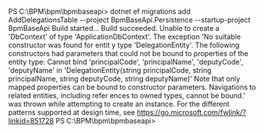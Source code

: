 PS C:\BPM\bpm\bpmbaseapi> dotnet ef migrations add AddDelegationsTable --project BpmBaseApi.Persistence --startup-project BpmBaseApi
Build started...
Build succeeded.
Unable to create a 'DbContext' of type 'ApplicationDbContext'. The exception 'No suitable constructor was found for entit
y type 'DelegationEntity'. The following constructors had parameters that could not be bound to properties of the entity type:
    Cannot bind 'principalCode', 'principalName', 'deputyCode', 'deputyName' in 'DelegationEntity(string principalCode, string principalName, string deputyCode, string deputyName)'
Note that only mapped properties can be bound to constructor parameters. Navigations to related entities, including refer
ences to owned types, cannot be bound.' was thrown while attempting to create an instance. For the different patterns supported at design time, see https://go.microsoft.com/fwlink/?linkid=851728
PS C:\BPM\bpm\bpmbaseapi> 
